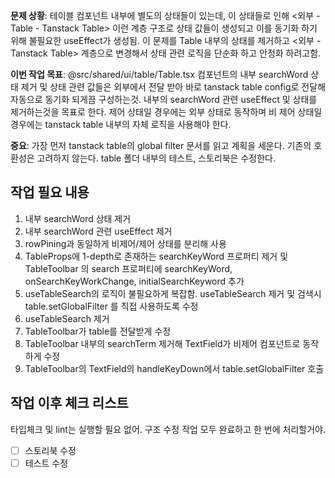 **문제 상황**: 테이블 컴포넌트 내부에 별도의 상태들이 있는데, 이 상태들로 인해 <외부 - Table - Tanstack Table> 이런 계층 구조로 상태 값들이 생성되고 이를 동기화 하기 위해 불필요한 useEffect가 생성됨. 이 문제를 Table 내부의 상태를 제거하고 <외부 - Tanstack Table> 계층으로 변경해서 상태 관련 로직을 단순화 하고 안정화 하려고함.

**이번 작업 목표**: @src/shared/ui/table/Table.tsx 컴포넌트의 내부 searchWord 상태 제거 및 상태 관련 값들은 외부에서 전달 받아 바로 tanstack table config로 전달해 자동으로 동기화 되게끔 구성하는것. 내부의 searchWord 관련 useEffect 및 상태를 제거하는것을 목표로 한다. 제어 상태일 경우에는 외부 상태로 동작하며 비 제어 상태일 경우에는 tanstack table 내부의 자체 로직을 사용해야 한다.

**중요**: 가장 먼저 tanstack table의 global filter 문서를 읽고 계획을 세운다. 기존의 호환성은 고려하지 않는다. table 폴더 내부의 테스트, 스토리북은 수정한다.

## 작업 필요 내용

1. 내부 searchWord 상태 제거
2. 내부 searchWord 관련 useEffect 제거
3. rowPining과 동일하게 비제어/제어 상태를 분리해 사용
4. TableProps에 1-depth로 존재하는 searchKeyWord 프로퍼티 제거 및 TableToolbar 의 search 프로퍼티에 searchKeyWord, onSearchKeyWorkChange, initialSearchKeyword 추가
5. useTableSearch의 로직이 불필요하게 복잡함. useTableSearch 제거 및 검색시 table.setGlobalFilter 를 직접 사용하도록 수정 
6. useTableSearch 제거
7. TableToolbar가 table를 전달받게 수정
8. TableToolbar 내부의 searchTerm 제거해 TextField가 비제어 컴포넌트로 동작하게 수정
9. TableToolbar의 TextField의 handleKeyDown에서 table.setGlobalFilter 호출

## 작업 이후 체크 리스트
타입체크 및 lint는 실행할 필요 없어. 구조 수정 작업 모두 완료하고 한 번에 처리할거야.

- [ ] 스토리북 수정
- [ ] 테스트 수정